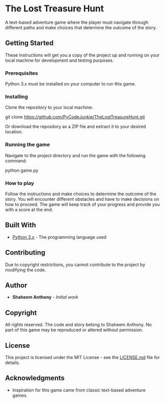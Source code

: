 # The Lost Treasure Hunt

A text-based adventure game where the player must navigate through different paths and make choices that determine the outcome of the story.

## Getting Started

These instructions will get you a copy of the project up and running on your local machine for development and testing purposes.

### Prerequisites

Python 3.x must be installed on your computer to run this game.

### Installing

Clone the repository to your local machine:

git clone https://github.com/PyCodeJunkie/TheLostTreasureHunt.git

Or download the repository as a ZIP file and extract it to your desired location.

### Running the game

Navigate to the project directory and run the game with the following command:

python game.py



### How to play

Follow the instructions and make choices to determine the outcome of the story. You will encounter different obstacles and have to make decisions on how to proceed. The game will keep track of your progress and provide you with a score at the end.

## Built With

* [Python 3.x](https://www.python.org/) - The programming language used

## Contributing

Due to copyright restrictions, you cannot contribute to the project by modifying the code.

## Author

* **Shaheem Anthony** - *Initial work*

## Copyright

All rights reserved. The code and story belong to Shaheem Anthony. No part of this game may be reproduced or altered without permission.

## License

This project is licensed under the MIT License - see the [LICENSE.md](LICENSE.md) file for details.

## Acknowledgments

* Inspiration for this game came from classic text-based adventure games.

